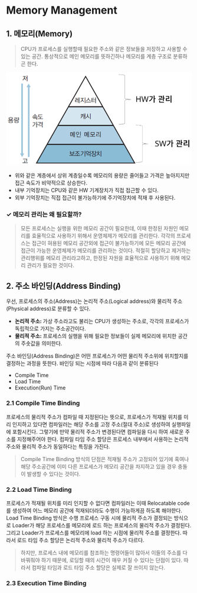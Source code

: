 # Memory Management

## 1. 메모리(Memory)

> CPU가 프로세스를 실행할때 필요한 주소와 같은 정보들을 저장하고 사용할 수 있는 공간. 통상적으로 메인 메모리를 뜻하긴하나 메모리를 계층 구조로 분류하곤 한다.

<p align="center">
  <img src="../../Pictures/OS_5.png">
</p>

<ul>
  <li>위와 같은 계층에서 상위 계층일수록 메모리의 용량은 줄어들고 가격은 높아지지만 접근 속도가 비약적으로 상승한다.</li>
  <li>내부 기억장치는 CPU와 같은 HW 기계장치가 직접 접근할 수 있다.</li>
  <li>외부 기억장치는 직접 접근이 불가능하기에 주기억장치에 적재 후 사용된다.</li>
</ul>

### ✓ 메모리 관리는 왜 필요할까?

> 모든 프로세스는 실행을 위한 메모리 공간이 필요한데, 이때 한정된 자원인 메모리를 효율적으로 사용하기 위해서 운영체제가 메모리를 관리한다.
> 각각의 프로세스는 접근이 혀용된 메모리 공간외에 접근이 불가능하기에 모든 메모리 공간에 접근이 가능한 운영체제가 메모리를 관리하는 것이다.
> 적절히 할당하고 제거하는 관리행위를 메모리 관리라고하고, 한정된 자원을 효율적으로 사용하기 위해 메모리 관리가 필요한 것이다.

## 2. 주소 바인딩(Address Binding)
우선, 프로세스의 주소(Address)는 논리적 주소(Logical address)와 물리적 주소(Physical address)로 분류할 수 있다.
<ul>
  <li><b>논리적 주소: </b>가상 주소라고도 불리는 CPU가 생성하는 주소로, 각각의 프로세스가 독립적으로 가지는 주소공간이다.</li>
  <li><b>물리적 주소: </b>프로세스의 실행을 위해 필요한 정보들이 실제 메모리에 위치한 공간의 주솟값을 의미한다.</li>
</ul>

주소 바인딩(Address Binding)은 어떤 프로세스가 어떤 물리적 주소위에 위치할지를 결정하는 과정을 뜻한다.
바인딩 되는 시점에 따라 다음과 같이 분류된다
<ul>
  <li>Compile Time</li>
  <li>Load Time</li>
  <li>Execution(Run) Time</li>
</ul>

### 2.1 Compile Time Binding

프로세스의 물리적 주소가 컴파일 때 지정된다는 뜻으로, 프로세스가 적재될 위치를 미리 인지하고 있다면 컴파일러는 해당 주소를 고정 주소(절대 주소)로 생성하여 실행파일에 포함시킨다.
그렇기에 만약 물리적 주소가 변경된다면 컴파일을 다시 하여 새로운 주소를 지정해주어야 한다. 컴파일 타임 주소 할당은 프로세스 내부에서 사용하는 논리적 주소와 물리적 주소가 동일하다는 특징을 가진다. 
> Compile Time Binding 방식의 단점은 적재될 주소가 고정되어 있기에 혹여나 해당 주소공간에 이미 다른 프로세스가 메모리 공간을 차지하고 있을 경우 충돌이 발생할 수 있다는 것이다.
 
### 2.2 Load Time Binding

프로세스가 적재될 위치를 미리 인지할 수 없다면 컴파일러는 이때 Relocatable code를 생성하여 어느 메모리 공간에 적재되더라도 수행이 가능하게끔 하도록 해야햔다.
Load Time Binding 방식은 수행 프로세스 구동 시에 물리적 주소가 결정되는 방식으로 Loader가 해당 프로세스를 메모리에 로드 하는 프로세스의 물리적 주소가 결정된다.
그리고 Loader가 프로세스를 메모리에 load 하는 시점에 물리적 주소를 결정한다. 
따라서 로드 타임 주소 할당은 논리적 주소와 물리적 주소가 다르다.

> 하지만, 프로세스 내에 메모리를 참조하는 명령어들이 많아서 이들의 주소를 다 바꿔줘야 하기 때문에, 로딩할 때의 시간이 매우 커질 수 있다는 단점이 있다. 따라서 컴파일 타임과 로드 타임 주소 할당은 실제로 잘 쓰이지 않는다. 

### 2.3 Execution Time Binding
